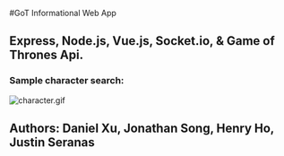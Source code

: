 #GoT Informational Web App 

## Express, Node.js, Vue.js, Socket.io, & Game of Thrones Api.

### Sample character search: 

![character.gif](https://media.giphy.com/media/4PUmJOebrt4JEq3MZm/giphy.gif)

## Authors: Daniel Xu, Jonathan Song, Henry Ho, Justin Seranas
 